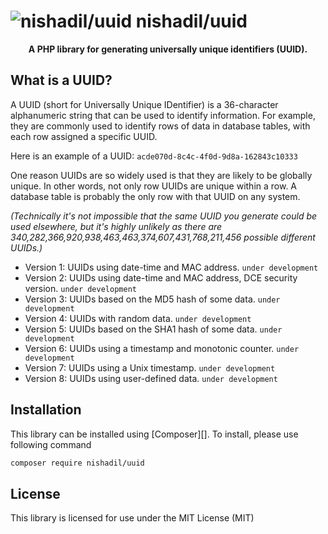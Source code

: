 # ![nishadil/uuid](https://avatars.githubusercontent.com/u/3072416?s=25&v=4) nishadil/uuid

<p align="center">
    <strong>A PHP library for generating universally unique identifiers (UUID).</strong>
</p>

## What is a UUID?

A UUID (short for Universally Unique IDentifier) ​​is a 36-character alphanumeric string that can be used to identify information. 
For example, they are commonly used to identify rows of data in database tables, with each row assigned a specific UUID.

Here is an example of a UUID: `acde070d-8c4c-4f0d-9d8a-162843c10333`

One reason UUIDs are so widely used is that they are likely to be globally unique. In other words, not only row UUIDs are unique within a row. A database table is probably the only row with that UUID on any system.

_(Technically it's not impossible that the same UUID you generate could be used elsewhere, but it's highly unlikely as there are 340,282,366,920,938,463,463,374,607,431,768,211,456 possible different UUIDs.)_

- Version 1: UUIDs using date-time and MAC address. `under development`
- Version 2: UUIDs using date-time and MAC address, DCE security version. `under development`
- Version 3: UUIDs based on the MD5 hash of some data. `under development`
- Version 4: UUIDs with random data. `under development`
- Version 5: UUIDs based on the SHA1 hash of some data. `under development`
- Version 6: UUIDs using a timestamp and monotonic counter. `under development`
- Version 7: UUIDs using a Unix timestamp. `under development`
- Version 8: UUIDs using user-defined data. `under development`



## Installation

This library can be installed using [Composer][]. To install, please use following command

```bash
composer require nishadil/uuid
```


## License

This library is licensed for use under the MIT License (MIT)